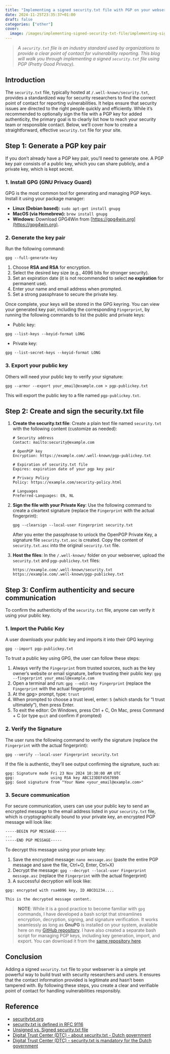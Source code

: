 ```yaml
---
title: "Implementing a signed security.txt file with PGP on your webserver"
date: 2024-11-25T23:35:37+01:00
draft: false
categories: ["other"]
cover: 
  image: /images/implementing-signed-security-txt-file/implementing-signed-security-txt-file-front.png
---
```


> _A `security.txt` file is an industry standard used by organizations to provide a clear point of contact for vulnerability reporting. This blog will walk you through implementing a signed `security.txt` file using PGP (Pretty Good Privacy)._

## Introduction
The `security.txt` file, typically hosted at `/.well-known/security.txt`, provides a standardized way for security researchers to find the correct point of contact for reporting vulnerabilities. It helps ensure that security issues are directed to the right people quickly and efficiently. While it’s recommended to optionally sign the file with a PGP key for added authenticity, the primary goal is to clearly list how to reach your security team or responsible contact. Below, we’ll cover how to create a straightforward, effective `security.txt` file for your site.

## Step 1: Generate a PGP key pair
If you don’t already have a PGP key pair, you’ll need to generate one. A PGP key pair consists of a public key, which you can share publicly, and a private key, which is kept secret.

### 1. Install GPG (GNU Privacy Guard)
GPG is the most common tool for generating and managing PGP keys. Install it using your package manager:
- **Linux (Debian based):** `sudo apt-get install gnupg`
- **MacOS (via Homebrew):** `brew install gnupg`
- **Windows:** Download GPG4Win from [https://gpg4win.org](https://gpg4win.org).

### 2. Generate the key pair
Run the following command:
```
gpg --full-generate-key
```

1. Choose **RSA and RSA** for encryption.
2. Select the desired key size (e.g., 4096 bits for stronger security).
3. Set an expiration date (it is not recommended to select **no expiration** for permanent use).
4. Enter your name and email address when prompted.
5. Set a strong passphrase to secure the private key.

Once complete, your keys will be stored in the GPG keyring. You can view your generated key pair, including the corresponding `Fingerprint`, by running the following commands to list the public and private keys:

- Public key:
```
gpg --list-keys --keyid-format LONG
```

- Private key:
```
gpg --list-secret-keys --keyid-format LONG
```

### 3. Export your public key
Others will need your public key to verify your signature:
```
gpg --armor --export your_email@example.com > pgp-publickey.txt
```

This will export the public key to a file named `pgp-publickey.txt`. 

## Step 2: Create and sign the security.txt file
1. **Create the security.txt file**: Create a plain text file named `security.txt` with the following content (customize as needed):
   ```
   # Security address
   Contact: mailto:security@example.com

   # OpenPGP key
   Encryption: https://example.com/.well-known/pgp-publickey.txt

   # Expiration of security.txt file
   Expires: expiration date of your pgp key pair

   # Privacy Policy
   Policy: https://example.com/security-policy.html

   # Languages
   Preferred-Languages: EN, NL
   ```

2. **Sign the file with your Private Key**: Use the following command to create a cleartext signature (replace the `Fingerprint` with the actual fingerprint):
   ```
   gpg --clearsign --local-user Fingerprint security.txt
   ```

   After you enter the passphrase to unlock the OpenPGP Private Key, a signature file `security.txt.asc` is created. Copy the content of `security.txt.asc` into the original `security.txt` file.

3. **Host the files**: In the `/.well-known/` folder on your webserver, upload the `security.txt` and `pgp-publickey.txt` files:
   ```
   https://example.com/.well-known/security.txt
   https://example.com/.well-known/pgp-publickey.txt
   ```

## Step 3: Confirm authenticity and secure communication
To confirm the authenticity of the `security.txt` file, anyone can verify it using your public key.

### 1. Import the Public Key
A user downloads your public key and imports it into their GPG keyring:
```
gpg --import pgp-publickey.txt
```

To trust a public key using GPG, the user can follow these steps:
1. Always verify the `Fingerprint` from trusted sources, such as the key owner’s website or email signature, before trusting their public key: `gpg --fingerprint your_email@example.com`
2.	Open a terminal and run: `gpg --edit-key Fingerprint` (replace the `Fingerprint` with the actual fingerprint)
3.	At the gpg> prompt, type: `trust`
4.	When prompted to choose a trust level, enter: `5` (which stands for “I trust ultimately”), then press Enter.
5.	To exit the editor: On Windows, press Ctrl + C, On Mac, press Command + C (or type `quit` and confirm if prompted)

### 2. Verify the Signature
The user runs the following command to verify the signature (replace the `Fingerprint` with the actual fingerprint):
```
gpg --verify --local-user Fingerprint security.txt
```

If the file is authentic, they’ll see output confirming the signature, such as:
```
gpg: Signature made Fri 23 Nov 2024 10:30:00 AM UTC
gpg:                using RSA key ABC123DEF4567890
gpg: Good signature from "Your Name <your_email@example.com>"
```

### 3. Secure communication
For secure communication, users can use your public key to send an encrypted message to the email address listed in your `security.txt` file, which is cryptographically bound to your private key, an encrypted PGP message will look like:
```
-----BEGIN PGP MESSAGE-----
...
-----END PGP MESSAGE-----
```

To decrypt this message using your private key:
1. Save the encrypted message: `nano message.asc` (paste the entire PGP message and save the file, Ctrl+O, Enter, Ctrl+X)
2. Decrypt the message: `gpg --decrypt --local-user Fingerprint message.asc` (replace the `Fingerprint` with the actual fingerprint)
3. A successful decryption will look like:
```
gpg: encrypted with rsa4096 key, ID ABCD1234....

This is the decrypted message content.
```

> **NOTE**: While it is a good practice to become familiar with `gpg` commands, I have developed a bash script that streamlines encryption, decryption, signing, and signature verification. It works seamlessly as long as **GnuPG** is installed on your system, available here on my [GitHub repository](https://github.com/vand3rlinden/Bash/blob/main/pgp_tool.sh). I have also created a separate bash script for managing PGP keys, including key generation, import, and export. You can download it from the [same repository here](https://github.com/vand3rlinden/Bash/blob/main/pgp_key_tool.sh).

## Conclusion
Adding a signed `security.txt` file to your webserver is a simple yet powerful way to build trust with security researchers and users. It ensures that the contact information provided is legitimate and hasn’t been tampered with. By following these steps, you create a clear and verifiable point of contact for handling vulnerabilities responsibly.

## Reference
- [securitytxt.org](https://securitytxt.org/)
- [security.txt is defined in RFC 9116](https://www.rfc-editor.org/rfc/rfc9116)
- [Unsigned vs. Signed security.txt file](https://www.rfc-editor.org/rfc/rfc9116#section-2.6)
- [Digital Trust Center (DTC) - about security.txt - Dutch government](https://www.digitaltrustcenter.nl/securitytxt)
- [Digital Trust Center (DTC) - security.txt is mandatory for the Dutch government](https://www.digitaltrustcenter.nl/nieuws/securitytxt-verplicht-voor-overheid)